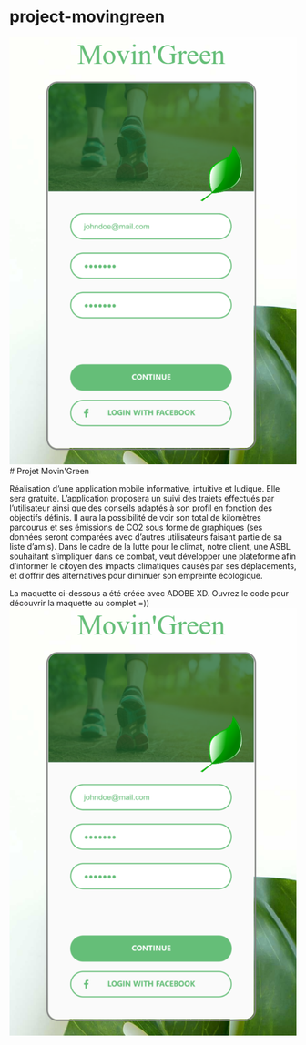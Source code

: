# project-movingreen

 <img src="./ApercuApplication.PNG">
 # Projet Movin'Green

Réalisation d’une application mobile informative,
intuitive et ludique. Elle sera gratuite.
L’application proposera un suivi des trajets
effectués par l’utilisateur ainsi que des conseils
adaptés à son profil en fonction des objectifs
définis. Il aura la possibilité de voir son total de
kilomètres parcourus et ses émissions de CO2 sous
forme de graphiques (ses données seront
comparées avec d’autres utilisateurs faisant partie
de sa liste d’amis).
Dans le cadre de la lutte pour le climat, notre client, 
une ASBL souhaitant s’impliquer dans ce combat, veut développer
une plateforme afin d’informer le citoyen des impacts climatiques
causés par ses déplacements, et d’offrir des alternatives pour diminuer 
son empreinte écologique.

La maquette ci-dessous a été créée avec ADOBE XD.
Ouvrez le code pour découvrir la maquette au complet =)) 
 <img src="./ApercuApplication.PNG">
